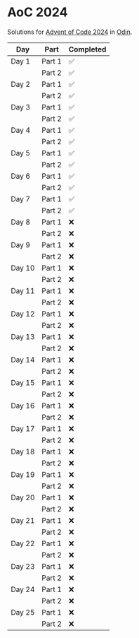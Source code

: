# AoC 2024

Solutions for [Advent of Code 2024](https://adventofcode.com/2024) in [Odin](https://odin-lang.org/).

| **Day** | **Part** | **Completed** |
|---------|----------|---------------|
| Day 1   | Part 1   | ✅            |
|         | Part 2   | ✅            |
| Day 2   | Part 1   | ✅            |
|         | Part 2   | ✅            |
| Day 3   | Part 1   | ✅            |
|         | Part 2   | ✅            |
| Day 4   | Part 1   | ✅            |
|         | Part 2   | ✅            |
| Day 5   | Part 1   | ✅            |
|         | Part 2   | ✅            |
| Day 6   | Part 1   | ✅            |
|         | Part 2   | ✅            |
| Day 7   | Part 1   | ✅            |
|         | Part 2   | ✅            |
| Day 8   | Part 1   | ❌            |
|         | Part 2   | ❌            |
| Day 9   | Part 1   | ❌            |
|         | Part 2   | ❌            |
| Day 10  | Part 1   | ❌            |
|         | Part 2   | ❌            |
| Day 11  | Part 1   | ❌            |
|         | Part 2   | ❌            |
| Day 12  | Part 1   | ❌            |
|         | Part 2   | ❌            |
| Day 13  | Part 1   | ❌            |
|         | Part 2   | ❌            |
| Day 14  | Part 1   | ❌            |
|         | Part 2   | ❌            |
| Day 15  | Part 1   | ❌            |
|         | Part 2   | ❌            |
| Day 16  | Part 1   | ❌            |
|         | Part 2   | ❌            |
| Day 17  | Part 1   | ❌            |
|         | Part 2   | ❌            |
| Day 18  | Part 1   | ❌            |
|         | Part 2   | ❌            |
| Day 19  | Part 1   | ❌            |
|         | Part 2   | ❌            |
| Day 20  | Part 1   | ❌            |
|         | Part 2   | ❌            |
| Day 21  | Part 1   | ❌            |
|         | Part 2   | ❌            |
| Day 22  | Part 1   | ❌            |
|         | Part 2   | ❌            |
| Day 23  | Part 1   | ❌            |
|         | Part 2   | ❌            |
| Day 24  | Part 1   | ❌            |
|         | Part 2   | ❌            |
| Day 25  | Part 1   | ❌            |
|         | Part 2   | ❌            |
